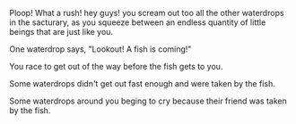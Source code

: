 Ploop! What a rush! hey guys! you scream out too all the other waterdrops in the sacturary, 
as you squeeze between an endless quantity of little beings that are just like you. 

One waterdrop says, "Lookout! A fish is coming!"

You race to get out of the way before the fish gets to you.

Some waterdrops didn't get out fast enough and were taken by the fish.

Some waterdrops around you beging to cry because their friend was taken by the fish.
